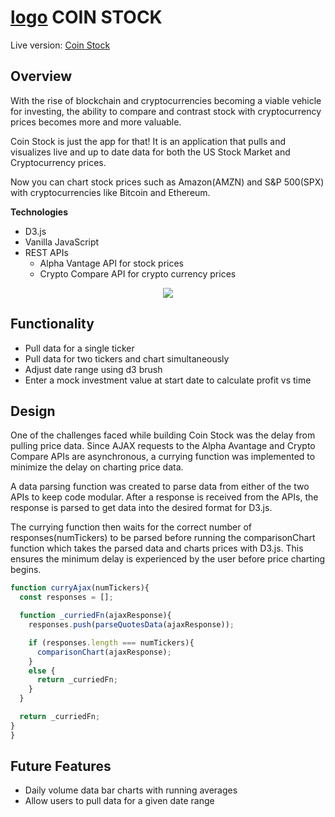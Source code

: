 # [logo](Chttps://github.com/addriv/coin_stock/blob/master/favicon.ico) COIN STOCK

Live version: [Coin Stock](https://addriv.github.io/coin_stock/)

## Overview

With the rise of blockchain and cryptocurrencies becoming a viable vehicle for investing, the ability to compare and contrast stock with cryptocurrency prices becomes more and more valuable.

Coin Stock is just the app for that! It is an application that pulls and visualizes live and up to date data for both the US Stock Market and Cryptocurrency prices.

Now you can chart stock prices such as Amazon(AMZN) and S&P 500(SPX) with cryptocurrencies like Bitcoin and Ethereum.

**Technologies**

* D3.js
* Vanilla JavaScript
* REST APIs
  * Alpha Vantage API for stock prices
  * Crypto Compare API for crypto currency prices

<p align="center">
  <img src="https://github.com/addriv/coin_stock/blob/master/assets/images/overview.gif">
</p>

## Functionality

* Pull data for a single ticker
* Pull data for two tickers and chart simultaneously
* Adjust date range using d3 brush
* Enter a mock investment value at start date to calculate profit vs time

## Design

One of the challenges faced while building Coin Stock was the delay from pulling price data. Since AJAX requests to the Alpha Avantage and Crypto Compare APIs are asynchronous, a currying function was implemented to minimize the delay on charting price data.

A data parsing function was created to parse data from either of the two APIs to keep code modular. After a response is received from the APIs, the response is parsed to get data into the desired format for D3.js.

The currying function then waits for the correct number of responses(numTickers) to be parsed before running the comparisonChart function which takes the parsed data and charts prices with D3.js. This ensures the minimum delay is experienced by the user before price charting begins.

````js
function curryAjax(numTickers){
  const responses = [];

  function _curriedFn(ajaxResponse){
    responses.push(parseQuotesData(ajaxResponse));

    if (responses.length === numTickers){
      comparisonChart(ajaxResponse);
    }
    else {
      return _curriedFn;
    }
  }

  return _curriedFn;
}
}
````

## Future Features

* Daily volume data bar charts with running averages
* Allow users to pull data for a given date range